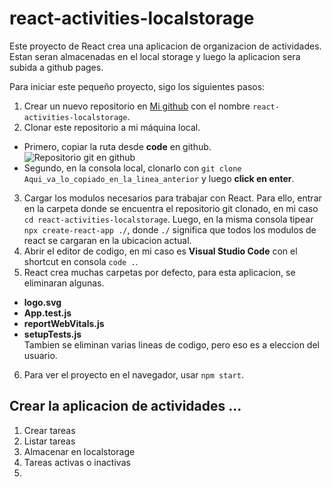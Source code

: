 # react-activities-localstorage

Este proyecto de React crea una aplicacion de organizacion de actividades. Estan seran almacenadas en el local storage y luego la 
aplicacion sera subida a github pages.

Para iniciar este pequeño proyecto, sigo los siguientes pasos:

1. Crear un nuevo repositorio en [Mi github](https://github.com/) con el nombre `react-activities-localstorage`.
2. Clonar este repositorio a mi máquina local.
 * Primero, copiar la ruta desde **code** en github.  
 ![Repositorio git en github](https://i.postimg.cc/ZY20Yw1t/code-react-App.jpg)  
 * Segundo, en la consola local, clonarlo con `git clone Aqui_va_lo_copiado_en_la_linea_anterior` y luego **click en enter**.
3. Cargar los modulos necesarios para trabajar con React. Para ello, entrar en la carpeta donde se encuentra el repositorio git clonado,
   en mi caso `cd react-activities-localstorage`. Luego, en la misma consola tipear `npx create-react-app ./`, donde `./` significa que
   todos los modulos de react se cargaran en la ubicacion actual.
4. Abrir el editor de codigo, en mi caso es **Visual Studio Code** con el shortcut en consola `code .`.
5. React crea muchas carpetas por defecto, para esta aplicacion, se eliminaran algunas.
 * **logo.svg**
 * **App.test.js**
 * **reportWebVitals.js**
 * **setupTests.js**   
Tambien se eliminan varias lineas de codigo, pero eso es a eleccion del usuario.
6. Para ver el proyecto en el navegador, usar `npm start`.

## Crear la aplicacion de actividades ...

1. Crear tareas
2. Listar tareas
3. Almacenar en localstorage
4. Tareas activas o inactivas
5. 
